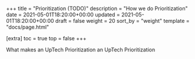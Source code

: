 +++
title = "Prioritization (TODO)"
description = "How we do Prioritization"
date = 2021-05-01T18:20:00+00:00
updated = 2021-05-01T18:20:00+00:00
draft = false
weight = 20
sort_by = "weight"
template = "docs/page.html"

[extra]
toc = true
top = false
+++

What makes an UpTech Prioritization an UpTech Prioritization
